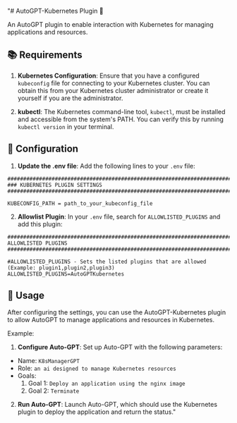 "# AutoGPT-Kubernetes Plugin 🐳

An AutoGPT plugin to enable interaction with Kubernetes for managing applications and resources.

## 📚 Requirements

1. **Kubernetes Configuration**: Ensure that you have a configured `kubeconfig` file for connecting to your Kubernetes cluster. You can obtain this from your Kubernetes cluster administrator or create it yourself if you are the administrator.

2. **kubectl**: The Kubernetes command-line tool, `kubectl`, must be installed and accessible from the system's PATH. You can verify this by running `kubectl version` in your terminal.

## 🔧 Configuration

1. **Update the .env file**: Add the following lines to your `.env` file:

```
################################################################################
### KUBERNETES PLUGIN SETTINGS
################################################################################

KUBECONFIG_PATH = path_to_your_kubeconfig_file
```

2. **Allowlist Plugin**: In your `.env` file, search for `ALLOWLISTED_PLUGINS` and add this plugin:

```
################################################################################
ALLOWLISTED PLUGINS
################################################################################

#ALLOWLISTED_PLUGINS - Sets the listed plugins that are allowed (Example: plugin1,plugin2,plugin3)
ALLOWLISTED_PLUGINS=AutoGPTKubernetes
```


## 🚀 Usage

After configuring the settings, you can use the AutoGPT-Kubernetes plugin to allow AutoGPT to manage applications and resources in Kubernetes.

Example:

1. **Configure Auto-GPT**: Set up Auto-GPT with the following parameters:
- Name: `K8sManagerGPT`
- Role: `an ai designed to manage Kubernetes resources`
- Goals:
  1. Goal 1: `Deploy an application using the nginx image`
  2. Goal 2: `Terminate`

2. **Run Auto-GPT**: Launch Auto-GPT, which should use the Kubernetes plugin to deploy the application and return the status."